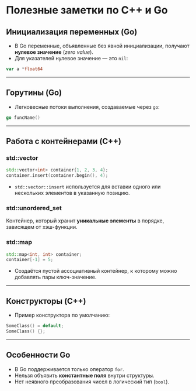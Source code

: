 
# Полезные заметки по C++ и Go

## Инициализация переменных (Go)
- В Go переменные, объявленные без явной инициализации, получают **нулевое значение** (*zero value*).
- Для указателей нулевое значение — это `nil`:

```go
var a *float64
```

---

## Горутины (Go)
- Легковесные потоки выполнения, создаваемые через `go`:

```go
go funcName()
```

---

## Работа с контейнерами (C++)
### std::vector
```cpp
std::vector<int> container{1, 2, 3, 4};
container.insert(container.begin(), 4);
```
- `std::vector::insert` используется для вставки одного или нескольких элементов в указанную позицию.

### std::unordered_set
Контейнер, который хранит **уникальные элементы** в порядке, зависящем от хэш-функции.

### std::map
```cpp
std::map<int, int> container;
container[-1] = 5;
```
- Создаётся пустой ассоциативный контейнер, к которому можно добавлять пары ключ-значение.

---

## Конструкторы (C++)
- Пример конструктора по умолчанию:
```cpp
SomeClass() = default;
SomeClass() {};
```

---

## Особенности Go
- В Go поддерживается только оператор `for`.
- Нельзя объявить **константные поля** внутри структуры.
- Нет неявного преобразования чисел в логический тип (`bool`).
